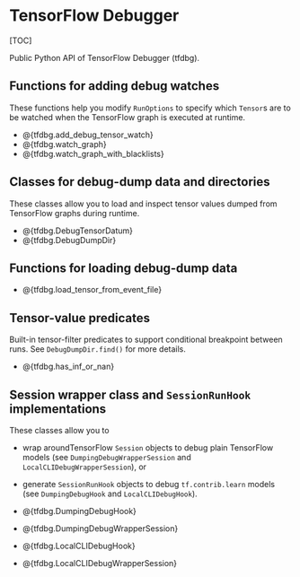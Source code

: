 # TensorFlow Debugger
[TOC]

Public Python API of TensorFlow Debugger (tfdbg).

## Functions for adding debug watches

These functions help you modify `RunOptions` to specify which `Tensor`s are to
be watched when the TensorFlow graph is executed at runtime.

*   @{tfdbg.add_debug_tensor_watch}
*   @{tfdbg.watch_graph}
*   @{tfdbg.watch_graph_with_blacklists}


## Classes for debug-dump data and directories

These classes allow you to load and inspect tensor values dumped from
TensorFlow graphs during runtime.

*   @{tfdbg.DebugTensorDatum}
*   @{tfdbg.DebugDumpDir}


## Functions for loading debug-dump data

*   @{tfdbg.load_tensor_from_event_file}


## Tensor-value predicates

Built-in tensor-filter predicates to support conditional breakpoint between
runs. See `DebugDumpDir.find()` for more details.

*   @{tfdbg.has_inf_or_nan}


## Session wrapper class and `SessionRunHook` implementations

These classes allow you to

* wrap aroundTensorFlow `Session` objects to debug plain TensorFlow models
  (see `DumpingDebugWrapperSession` and `LocalCLIDebugWrapperSession`), or
* generate `SessionRunHook` objects to debug `tf.contrib.learn` models (see
  `DumpingDebugHook` and `LocalCLIDebugHook`).

*   @{tfdbg.DumpingDebugHook}
*   @{tfdbg.DumpingDebugWrapperSession}
*   @{tfdbg.LocalCLIDebugHook}
*   @{tfdbg.LocalCLIDebugWrapperSession}

